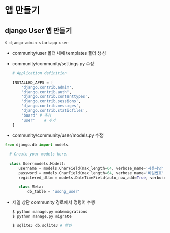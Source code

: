 # 앱 만들기

## django User 앱 만들기

```bash
$ django-admin startapp user
```

+ community/user 폴더 내에 templates 폴더 생성

+ community/community/settings.py 수정

  ```python
  # Application definition
  
  INSTALLED_APPS = [
      'django.contrib.admin',
      'django.contrib.auth',
      'django.contrib.contenttypes',
      'django.contrib.sessions',
      'django.contrib.messages',
      'django.contrib.staticfiles',
      'board' # 추가
      'user'	# 추가
  ]
  ```
  
+ community/community/user/models.py 수정
```python
from django.db import models
  
  # Create your models here.
  
  class User(models.Model):
      username = models.CharField(max_length=64, verbose_name='사용자명')
      password = models.CharField(max_length=64, verbose_name='비밀번호')
      registered_dttm = models.DateTimeField(auto_now_add=True, verbose_name='등록시간')
      
      class Meta:
          db_table = 'usong_user'
```

+ 제일 상단 community 경로에서 명령어 수행

  ```bash
  $ python manage.py makemigrations
  $ python manage.py migrate
  
  $ sqlite3 db.sqlite3 # 확인
  ```



